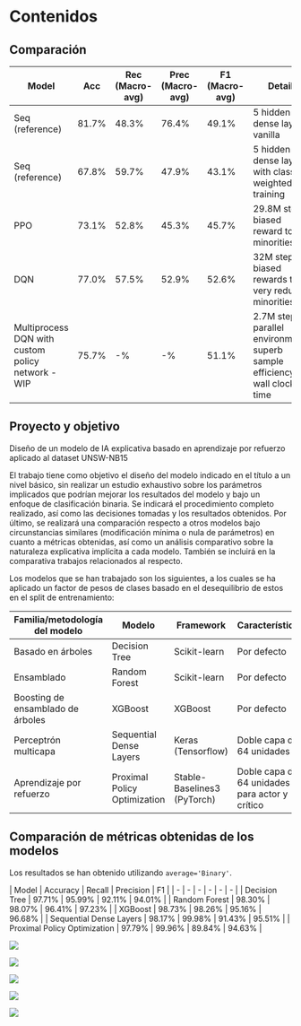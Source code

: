 # Contenidos
## Comparación
| Model | Acc | Rec (Macro-avg) | Prec (Macro-avg) | F1 (Macro-avg) | Details |
| - | - | - | - | - | - |
| Seq (reference) | 81.7% | 48.3% | 76.4% | 49.1% | 5 hidden dense layers, vanilla |
| Seq (reference) | 67.8% | 59.7% | 47.9% | 43.1% | 5 hidden dense layers, with class weighted training |
| PPO | 73.1% | 52.8% | 45.3% | 45.7% | 29.8M steps, biased reward to minorities |
| DQN | 77.0% | 57.5% | 52.9% | 52.6% | 32M steps, biased rewards to very reduced minorities |
| Multiprocess DQN with custom policy network - WIP| 75.7% | -% | -% | 51.1% | 2.7M steps, 8 parallel environments, superb sample efficiency and wall clock time |

## Proyecto y objetivo

Diseño de un modelo de IA explicativa basado en aprendizaje por refuerzo aplicado al dataset UNSW-NB15

El trabajo tiene como objetivo el diseño del modelo indicado en el título a un nivel básico, sin realizar un estudio exhaustivo sobre los parámetros implicados que
podrían mejorar los resultados del modelo y bajo un enfoque de clasificación binaria. Se indicará el procedimiento completo realizado, así como las decisiones tomadas y los resultados obtenidos. Por último, se realizará una comparación respecto a otros modelos bajo circunstancias similares (modificación mínima o nula de parámetros) en cuanto a métricas obtenidas, así como
un análisis comparativo sobre la naturaleza explicativa implícita a cada modelo. También se incluirá en la comparativa trabajos relacionados al respecto.

Los modelos que se han trabajado son los siguientes, a los cuales se ha aplicado un factor de pesos de clases basado en el desequilibrio de estos en el split de entrenamiento:

| Familia/metodología del modelo | Modelo | Framework | Características |
| - | - | - | - |
| Basado en árboles | Decision Tree | Scikit-learn | Por defecto |
| Ensamblado | Random Forest | Scikit-learn | Por defecto |
| Boosting de ensamblado de árboles | XGBoost | XGBoost | Por defecto |
| Perceptrón multicapa | Sequential Dense Layers | Keras (Tensorflow) | Doble capa de 64 unidades |
| Aprendizaje por refuerzo | Proximal Policy Optimization | Stable-Baselines3 (PyTorch) | Doble capa de 64 unidades para actor y crítico |

## Comparación de métricas obtenidas de los modelos
Los resultados se han obtenido utilizando ```average='Binary'```.

| Model | Accuracy | Recall | Precision | F1 |
| - | - | - | - | - | - |
| Decision Tree | 97.71% | 95.99% | 92.11% | 94.01% |
| Random Forest | 98.30% | 98.07% | 96.41% | 97.23% |
| XGBoost | 98.73% | 98.26% | 95.16% | 96.68% |
| Sequential Dense Layers | 98.17% | 99.98% | 91.43% | 95.51% |
| Proximal Policy Optimization | 97.79% | 99.96% | 89.84% | 94.63% |

![](./Images/DT.png)

![](./Images/RF.png)

![](./Images/XGB.png)

![](./Images/MLP.png)

![](./Images/PPO.png)












